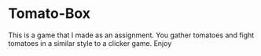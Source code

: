 # Tomato-Box

This is a game that I made as an assignment. You gather tomatoes and fight tomatoes in a similar style to a clicker game. Enjoy
